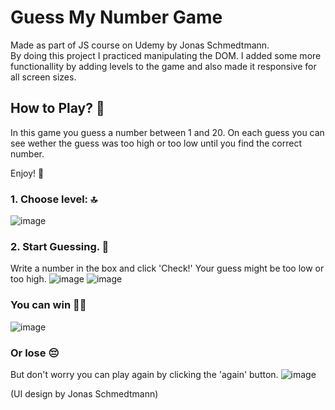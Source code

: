 # Guess My Number Game
Made as part of JS course on Udemy by Jonas Schmedtmann.   
By doing this project I practiced manipulating the DOM. 
I added some more functionallity by adding levels to the game and also made it responsive for all screen sizes. 

## How to Play? 🛝
In this game you guess a number between 1 and 20. On each guess you can see wether the guess was too high or too low until you find the correct number. 

Enjoy! 🎈

### 1. Choose level:  🔝
![image](https://github.com/Rivki7/guess-my-number/assets/117110504/6efc5c42-37cb-49e3-8be6-88da665da2a8)

### 2. Start Guessing.  🔢
Write a number in the box and click 'Check!'
Your guess might be too low or too high.
![image](https://github.com/Rivki7/guess-my-number/assets/117110504/9dbe9943-5730-4713-a2bd-0491248f31dd)
![image](https://github.com/Rivki7/guess-my-number/assets/117110504/cd0378d8-0c3d-4fee-ac7f-e0d09342e572)


### You can win 🥳🥳
![image](https://github.com/Rivki7/guess-my-number/assets/117110504/f902ca01-5d17-471c-82f9-c1d67953ab51)

### Or lose 😔
But don't worry you can play again by clicking the 'again' button. 
![image](https://github.com/Rivki7/guess-my-number/assets/117110504/f18dc0d6-8b47-4ef9-b057-d028d23dc279)


  

(UI design by Jonas Schmedtmann)


